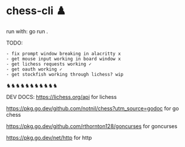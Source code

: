 # chess-cli ♟️

run with: go run .


TODO: 

    - fix prompt window breaking in alacritty x
    - get mouse input working in board window x
    - get lichess requests working ✓
    - get oauth working ✓
    - get stockfish working through lichess? wip

♞♞♞♞♞♞♞♞♞♞♞

DEV DOCS:
https://lichess.org/api for lichess

https://pkg.go.dev/github.com/notnil/chess?utm_source=godoc for go chess

https://pkg.go.dev/github.com/rthornton128/goncurses for goncurses

https://pkg.go.dev/net/http for http